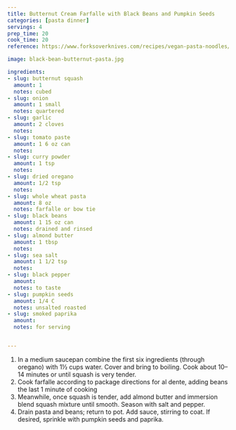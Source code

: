 ```yaml
---
title: Butternut Cream Farfalle with Black Beans and Pumpkin Seeds
categories: [pasta dinner]
servings: 4
prep_time: 20
cook_time: 20
reference: https://www.forksoverknives.com/recipes/vegan-pasta-noodles/butternut-cream-farfalle-black-beans-pumpkin-seeds/

image: black-bean-butternut-pasta.jpg

ingredients:
- slug: butternut squash
  amount: 1
  notes: cubed
- slug: onion
  amount: 1 small
  notes: quartered
- slug: garlic
  amount: 2 cloves
  notes:
- slug: tomato paste
  amount: 1 6 oz can
  notes:
- slug: curry powder
  amount: 1 tsp
  notes:
- slug: dried oregano
  amount: 1/2 tsp
  notes:
- slug: whole wheat pasta
  amount: 8 oz
  notes: farfalle or bow tie
- slug: black beans
  amount: 1 15 oz can
  notes: drained and rinsed
- slug: almond butter
  amount: 1 tbsp
  notes:
- slug: sea salt
  amount: 1 1/2 tsp
  notes:
- slug: black pepper
  amount:
  notes: to taste
- slug: pumpkin seeds
  amount: 1/4 C
  notes: unsalted roasted
- slug: smoked paprika
  amount:
  notes: for serving


---
```


1. In a medium saucepan combine the first six ingredients (through oregano) with 1½ cups water. Cover and bring to boiling. Cook about 10&ndash;14 minutes or until squash is very tender.
2. Cook farfalle according to package directions for al dente, adding beans the last 1 minute of cooking
3. Meanwhile, once squash is tender, add almond butter and immersion blend squash mixture until smooth. Season with salt and pepper.
4. Drain pasta and beans; return to pot. Add sauce, stirring to coat. If desired, sprinkle with pumpkin seeds and paprika.
